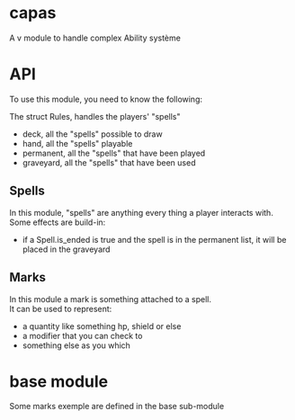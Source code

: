# capas
A v module to handle complex Ability système


# API
To use this module, you need to know the following:

The struct Rules, handles the players' "spells"
- deck, all the "spells" possible to draw
- hand, all the "spells" playable
- permanent, all the "spells" that have been played
- graveyard, all the "spells" that have been used

## Spells

In this module, "spells" are anything every thing a player interacts with.  
Some effects are build-in:
- if a Spell.is_ended is true and the spell is in the permanent list, it will be placed in the graveyard


## Marks

In this module a mark is something attached to a spell.  
It can be used to represent:
- a quantity like something hp, shield or else
- a modifier that you can check to
- something else as you which

# base module
Some marks exemple are defined in the base sub-module

